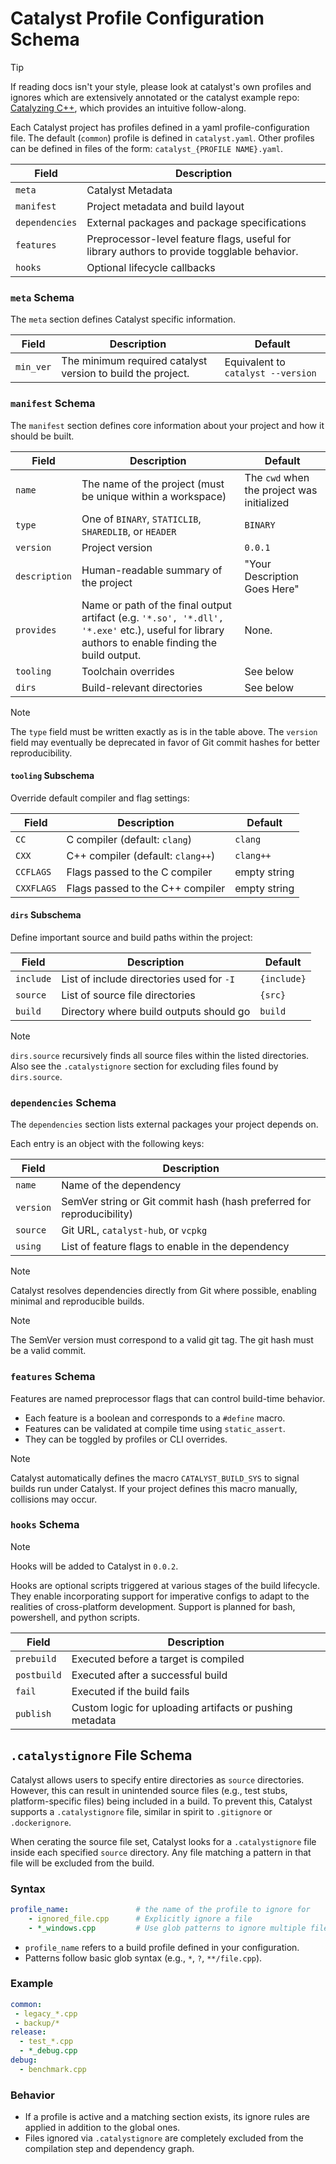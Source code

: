 # Catalyst Profile Configuration Schema

> [!TIP]
> If reading docs isn't your style, please look at catalyst's own profiles and ignores
> which are extensively annotated or the catalyst example repo:
> [Catalyzing C++](https://www.github.com/S-Spektrum-M/catalyst-demo), which provides an intuitive follow-along.

Each Catalyst project has profiles defined in a yaml profile-configuration file.
The default (`common`) profile is defined in `catalyst.yaml`. Other profiles can
be defined in files of the form: `catalyst_{PROFILE NAME}.yaml`.


| Field        | Description                                  |
| ------------ | -------------------------------------------- |
| `meta`       | Catalyst Metadata                            |
| `manifest`     | Project metadata and build layout            |
| `dependencies` | External packages and package specifications |
| `features`     | Preprocessor-level feature flags, useful for library authors to provide togglable behavior. |
| `hooks`        | Optional lifecycle callbacks                 |

### `meta` Schema

The `meta` section defines Catalyst specific information.

| Field | Description | Default |
|-------|-------------|---------|
| `min_ver` | The minimum required catalyst version to build the project. | Equivalent to ``catalyst --version`` |

### `manifest` Schema

The `manifest` section defines core information about your project and how it should be built.

| Field         | Description                                                   | Default |
| ------------- | ------------------------------------------------------------- |---------|
| `name`        | The name of the project (must be unique within a workspace)   | The `cwd` when the project was initialized |
| `type`        | One of `BINARY`, `STATICLIB`, `SHAREDLIB`, or `HEADER` | `BINARY` |
| `version`     | Project version | `0.0.1` |
| `description` | Human-readable summary of the project                         | "Your Description Goes Here" |
| `provides`    | Name or path of the final output artifact (e.g. `'*.so', '*.dll', '*.exe'` etc.), useful for library authors to enable finding the build output. | None. |
| `tooling`     | Toolchain overrides                               | See below |
| `dirs`        | Build-relevant directories                        | See below |

> [!NOTE]
> The `type` field must be written exactly as is in the table above.
> The `version` field may eventually be deprecated in favor of Git commit hashes for better reproducibility.

#### `tooling` Subschema

Override default compiler and flag settings:

| Field      | Description                       | Default |
| ---------- | --------------------------------- |-|
| `CC`       | C compiler (default: `clang`)     | `clang` |
| `CXX`      | C++ compiler (default: `clang++`) |`clang++`|
| `CCFLAGS`  | Flags passed to the C compiler    | empty string |
| `CXXFLAGS` | Flags passed to the C++ compiler  | empty string |

#### `dirs` Subschema

Define important source and build paths within the project:

| Field | Description | Default |
| --------- | ------------------------------------------------------------ | - |
| `include` | List of include directories used for `-I` | `{include}`|
| `source` | List of source file directories | `{src}` |
| `build` | Directory where build outputs should go | `build` |

> [!NOTE]
> `dirs.source` recursively finds all source files within the listed directories.
> Also see the `.catalystignore` section for excluding files found by `dirs.source`.


### `dependencies` Schema

The `dependencies` section lists external packages your project depends on.

Each entry is an object with the following keys:

|Field|Description|
|---------|---------------------------------------------------------------------|
|`name`|Name of the dependency|
|`version`|SemVer string or Git commit hash (hash preferred for reproducibility)|
|`source`|Git URL, `catalyst-hub`, or `vcpkg`|
|`using`|List of feature flags to enable in the dependency|

> [!NOTE]
> Catalyst resolves dependencies directly from Git where possible, enabling minimal and reproducible builds.

> [!NOTE]
> The SemVer version must correspond to a valid git tag.
> The git hash must be a valid commit.

### `features` Schema

Features are named preprocessor flags that can control build-time behavior.

- Each feature is a boolean and corresponds to a `#define` macro.
- Features can be validated at compile time using `static_assert`.
- They can be toggled by profiles or CLI overrides.

> [!NOTE]
> Catalyst automatically defines the macro `CATALYST_BUILD_SYS` to signal builds run under Catalyst. If your project
> defines this macro manually, collisions may occur.

### `hooks` Schema

> [!NOTE]
> Hooks will be added to Catalyst in `0.0.2`.

Hooks are optional scripts triggered at various stages of the build lifecycle. They enable incorporating support for
imperative configs to adapt to the realities of cross-platform development. Support is planned for bash, powershell,
and python scripts.

|Field|Description|
|-----|-----------|
|`prebuild`|Executed before a target is compiled|
|`postbuild`|Executed after a successful build|
|`fail`|Executed if the build fails|
|`publish`|Custom logic for uploading artifacts or pushing metadata|


## `.catalystignore` File Schema

Catalyst allows users to specify entire directories as `source` directories.
However, this can result in unintended source files
(e.g., test stubs, platform-specific files) being included in a build.
To prevent this, Catalyst supports a `.catalystignore` file, similar in
spirit to `.gitignore` or `.dockerignore`.

When cerating the source file set, Catalyst looks for a `.catalystignore` file
inside each specified `source` directory. Any file matching a pattern in that
file will be excluded from the build.

### Syntax

```yaml
profile_name:               # the name of the profile to ignore for
    - ignored_file.cpp      # Explicitly ignore a file
    - *_windows.cpp         # Use glob patterns to ignore multiple files
```

- `profile_name` refers to a build profile defined in your configuration.
- Patterns follow basic glob syntax (e.g., `*`, `?`, `**/file.cpp`).

### Example

```yaml
common:
 - legacy_*.cpp
 - backup/*
release:
  - test_*.cpp
  - *_debug.cpp
debug:
  - benchmark.cpp
```

### Behavior

- If a profile is active and a matching section exists, its ignore rules are applied
in addition to the global ones.
- Files ignored via `.catalystignore` are completely excluded from the
compilation step and dependency graph.
